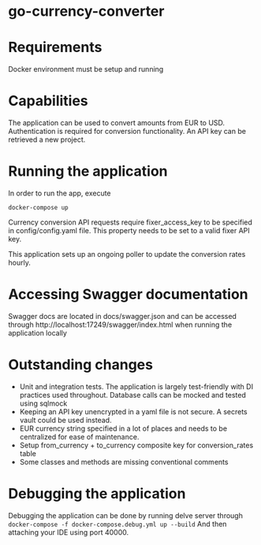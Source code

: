 # go-currency-converter

# Requirements

Docker environment must be setup and running

# Capabilities
The application can be used to convert amounts from EUR to USD.
Authentication is required for conversion functionality.
An API key can be retrieved a new project.

# Running the application

In order to run the app, execute

`docker-compose up`

Currency conversion API requests require fixer_access_key to be specified in config/config.yaml file.
This property needs to be set to a valid fixer API key.

This application sets up an ongoing poller to update the conversion rates hourly.

# Accessing Swagger documentation
Swagger docs are located in docs/swagger.json and can be accessed through http://localhost:17249/swagger/index.html
when running the application locally

# Outstanding changes
- Unit and integration tests. The application is largely test-friendly with DI practices used throughout. Database calls can be mocked and tested using sqlmock
- Keeping an API key unencrypted in a yaml file is not secure. A secrets vault could be used instead.
- EUR currency string specified in a lot of places and needs to be centralized for ease of maintenance.
- Setup from_currency + to_currency composite key for conversion_rates table
- Some classes and methods are missing conventional comments

# Debugging the application

Debugging the application can be done by running delve server through
`docker-compose -f docker-compose.debug.yml up --build`
And then attaching your IDE using port 40000.